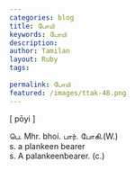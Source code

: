 ```yaml
---
categories: blog
title: போயி
keywords: போயி
description: 
author: Tamilan
layout: Ruby
tags: 
 
permalink: போயி
featured: /images/ttak-48.png
---
```

  
[ pōyi ]  
  
பெ. Mhr. bhoi. பார். போகி.(W.)  
s. a plankeen bearer  
s. A palankeenbearer. (c.)